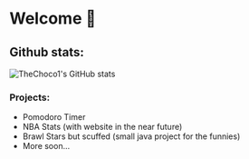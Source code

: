 # Welcome 🌊

## Github stats:

![TheChoco1's GitHub stats](https://github-readme-stats.vercel.app/api?username=TheChoco1&theme=algolia&show_icons=true)

### Projects:

* Pomodoro Timer
* NBA Stats (with website in the near future)
* Brawl Stars but scuffed (small java project for the funnies)
* More soon...
